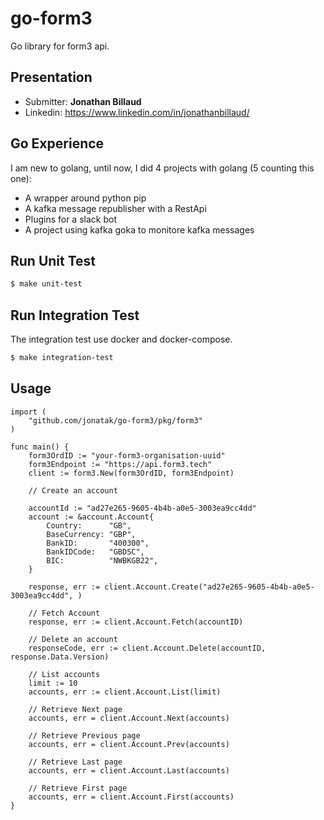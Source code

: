 # go-form3

Go library for form3 api.

## Presentation

- Submitter: __Jonathan Billaud__
- Linkedin: https://www.linkedin.com/in/jonathanbillaud/

## Go Experience

I am new to golang, until now, I did 4 projects with golang (5 counting this one):
- A wrapper around python pip
- A kafka message republisher with a RestApi
- Plugins for a slack bot
- A project using kafka goka to monitore kafka messages

## Run Unit Test

```bash
$ make unit-test
```

## Run Integration Test

The integration test use docker and docker-compose.
```bash
$ make integration-test
```

## Usage

```golang
import (
    "github.com/jonatak/go-form3/pkg/form3"
)

func main() {
    form3OrdID := "your-form3-organisation-uuid"
    form3Endpoint := "https://api.form3.tech"
    client := form3.New(form3OrdID, form3Endpoint)

    // Create an account

    accountId := "ad27e265-9605-4b4b-a0e5-3003ea9cc4dd"
    account := &account.Account{
		Country:      "GB",
		BaseCurrency: "GBP",
		BankID:       "400300",
		BankIDCode:   "GBDSC",
		BIC:          "NWBKGB22",
    }

    response, err := client.Account.Create("ad27e265-9605-4b4b-a0e5-3003ea9cc4dd", )

    // Fetch Account
    response, err := client.Account.Fetch(accountID)

    // Delete an account
    responseCode, err := client.Account.Delete(accountID, response.Data.Version)

    // List accounts
    limit := 10
    accounts, err := client.Account.List(limit)

    // Retrieve Next page
    accounts, err = client.Account.Next(accounts)

    // Retrieve Previous page
    accounts, err = client.Account.Prev(accounts)

    // Retrieve Last page
    accounts, err = client.Account.Last(accounts)

    // Retrieve First page
    accounts, err = client.Account.First(accounts)
}
```
